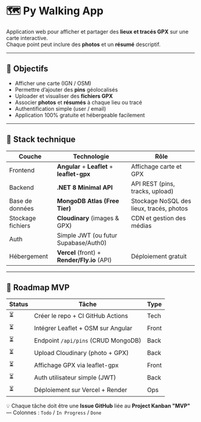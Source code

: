 # 🗺️ Py Walking App

Application web pour afficher et partager des **lieux et tracés GPX** sur une carte interactive.  
Chaque point peut inclure des **photos** et un **résumé** descriptif.

---

## 🚀 Objectifs

- Afficher une carte (IGN / OSM)
- Permettre d’ajouter des **pins** géolocalisés
- Uploader et visualiser des **fichiers GPX**
- Associer **photos** et **résumés** à chaque lieu ou tracé
- Authentification simple (user / email)
- Application 100% gratuite et hébergeable facilement

---

## 🧱 Stack technique

| Couche | Technologie | Rôle |
|---------|--------------|------|
| Frontend | **Angular** + **Leaflet** + **leaflet-gpx** | Affichage carte et GPX |
| Backend | **.NET 8 Minimal API** | API REST (pins, tracks, upload) |
| Base de données | **MongoDB Atlas (Free Tier)** | Stockage NoSQL des lieux, tracés, photos |
| Stockage fichiers | **Cloudinary** (images & GPX) | CDN et gestion des médias |
| Auth | Simple JWT (ou futur Supabase/Auth0) | |
| Hébergement | **Vercel** (front) + **Render/Fly.io** (API) | Déploiement gratuit |

---

## 🧩 Roadmap MVP

| Status | Tâche | Type |
|---------|--------|------|
| ⏳ | Créer le repo + CI GitHub Actions | Tech |
| ⏳ | Intégrer Leaflet + OSM sur Angular | Front |
| ⏳ | Endpoint `/api/pins` (CRUD MongoDB) | Back |
| ⏳ | Upload Cloudinary (photo + GPX) | Back |
| ⏳ | Affichage GPX via leaflet-gpx | Front |
| ⏳ | Auth utilisateur simple (JWT) | Back |
| ⏳ | Déploiement sur Vercel + Render | Ops |

💡 Chaque tâche doit être une **Issue GitHub** liée au **Project Kanban "MVP"** — Colonnes : `Todo` / `In Progress` / `Done`

